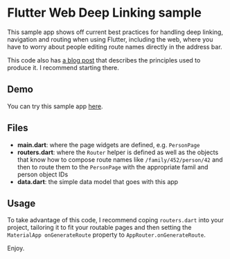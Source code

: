 # Flutter Web Deep Linking sample
This sample app shows off current best practices for handling deep linking, navigation and routing when using Flutter, including the web, where you have to worry about people editing route names
directly in the address bar.

This code also has [a blog post](https://sellsbrothers.com/understanding-flutter-deep-links-on-the-web) that describes the principles used to produce it. I recommend starting there.

## Demo
You can try this sample app [here](https://csells.github.io/flutter_deep_linking/).

## Files
- **main.dart**: where the page widgets are defined, e.g. `PersonPage`
- **routers.dart**: where the `Router` helper is defined as well as the objects that know how to compose route names like `/family/452/person/42` and then to route them to the `PersonPage` with the appropriate famil and person object IDs
- **data.dart**: the simple data model that goes with this app

## Usage
To take advantage of this code, I recommend coping `routers.dart` into your project, tailoring it to fit your routable pages and then setting the `MaterialApp onGenerateRoute` property to `AppRouter.onGenerateRoute`.

Enjoy.